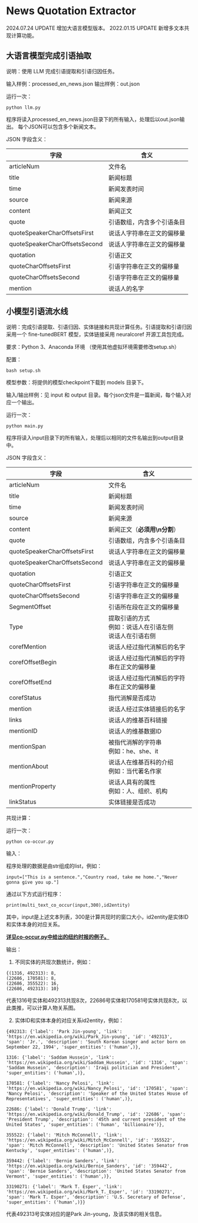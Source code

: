 # News Quotation Extractor
2024.07.24 UPDATE 增加大语言模型版本。
2022.01.15 UPDATE 新增多文本共现计算功能。



## 大语言模型完成引语抽取
说明：使用 LLM 完成引语提取和引语归因任务。

输入样例：processed_en_news.json
输出样例：out.json


运行一次：

```
python llm.py
```

程序将读入processed_en_news.json目录下的所有输入，处理后以out.json输出。
每个JSON可以包含多个新闻文本。


JSON 字段含义：

| 字段  |   含义  |
| ---- | ---- |
|   articleNum   |  文件名    |
|   title   |  新闻标题    |
|   time   |  新闻发表时间    |
|   source   |  新闻来源    |
|   content   |  新闻正文   |
|   quote   |  引语数组，内含多个引语条目    |
|   quoteSpeakerCharOffsetsFirst   | 说话人字符串在正文的偏移量     |
|   quoteSpeakerCharOffsetsSecond   | 说话人字符串在正文的偏移量      |
|   quotation   | 引语正文     |
|   quoteCharOffsetsFirst   | 引语字符串在正文的偏移量     |
|   quoteCharOffsetsSecond   | 引语字符串在正文的偏移量     |
|   mention   | 说话人的名字     |



## 小模型引语流水线

说明：完成引语提取、引语归因、实体链接和共现计算任务。引语提取和引语归因采用一个 fine-tunedBERT 模型，实体链接采用 neuralcoref 开源工具包完成。

要求：Python 3、Anaconda 环境
（使用其他虚拟环境需要修改setup.sh）

配置：
```
bash setup.sh
```

模型参数：将提供的模型checkpoint下载到 models 目录下。

输入/输出样例：见 input 和 output 目录。每个json文件是一篇新闻，每个输入对应一个输出。

运行一次：

```
python main.py
```
程序将读入input目录下的所有输入，处理后以相同的文件名输出到output目录中。


JSON 字段含义：

| 字段  |   含义  |
| ---- | ---- |
|   articleNum   |  文件名    |
|   title   |  新闻标题    |
|   time   |  新闻发表时间    |
|   source   |  新闻来源    |
|   content   |  新闻正文（**必须用\n分割**）    |
|   quote   |  引语数组，内含多个引语条目    |
|   quoteSpeakerCharOffsetsFirst   | 说话人字符串在正文的偏移量     |
|   quoteSpeakerCharOffsetsSecond   | 说话人字符串在正文的偏移量      |
|   quotation   | 引语正文     |
|   quoteCharOffsetsFirst   | 引语字符串在正文的偏移量     |
|   quoteCharOffsetsSecond   | 引语字符串在正文的偏移量     |
|   SegmentOffset   | 引语所在段在正文的偏移量     |
|   Type   | 提取引语的方式</br>例如：说话人在引语左侧</br>说话人在引语右侧     |
|   corefMention   | 说话人经过指代消解后的名字     |
|   corefOffsetBegin   | 说话人经过指代消解后的字符串在正文的偏移量     |
|   corefOffsetEnd   | 说话人经过指代消解后的字符串在正文的偏移量     |
|   corefStatus   | 指代消解是否成功     |
|   mention   | 说话人经过实体链接后的名字     |
|   links   | 说话人的维基百科链接     |
|   mentionID   | 说话人的维基数据ID     |
|   mentionSpan   | 被指代消解的字符串</br>例如：he、she、it     |
|   mentionAbout   | 说话人在维基百科的介绍</br>例如：当代著名作家     |
|   mentionProperty   | 说话人具有的属性</br>例如：人、组织、机构     |
|   linkStatus   | 实体链接是否成功     |

共现计算：

运行一次：

```
python co-occur.py
```



输入：

程序处理的数据是由str组成的list，例如：

```
input=["This is a sentence.","Country road, take me home.","Never gonna give you up."]
```

通过以下方式运行程序：

```
print(multi_text_co_occur(input,300),id2entity)
```

其中，input是上述文本列表，300是计算共现时的窗口大小，id2entity是实体ID和实体本身的对应关系。

<u>**详见co-occur.py中给出的纽约时报的例子。**</u>



输出：

1. 不同实体的共现次数统计，例如：

```
{(1316, 492313): 8, 
(22686, 170581): 8, 
(22686, 355522): 16, 
(22686, 492313): 10}
```

代表1316号实体和492313共现8次，22686号实体和170581号实体共现8次，以此类推，可以计算人物关系图。

2. 实体ID和实体本身的对应关系id2entity，例如：

```
{492313: {'label': 'Park Jin-young', 'link': 'https://en.wikipedia.org/wiki/Park_Jin-young', 'id': '492313', 'span': 'Jr.', 'description': 'South Korean singer and actor born on September 22, 1994', 'super_entities': ('human',)},

1316: {'label': 'Saddam Hussein', 'link': 'https://en.wikipedia.org/wiki/Saddam_Hussein', 'id': '1316', 'span': 'Saddam Hussein', 'description': 'Iraqi politician and President', 'super_entities': ('human',)}, 

170581: {'label': 'Nancy Pelosi', 'link': 'https://en.wikipedia.org/wiki/Nancy_Pelosi', 'id': '170581', 'span': 'Nancy Pelosi', 'description': 'Speaker of the United States House of Representatives', 'super_entities': ('human',)}, 

22686: {'label': 'Donald Trump', 'link': 'https://en.wikipedia.org/wiki/Donald_Trump', 'id': '22686', 'span': 'President Trump', 'description': '45th and current president of the United States', 'super_entities': ('human', 'billionaire')}, 

355522: {'label': 'Mitch McConnell', 'link': 'https://en.wikipedia.org/wiki/Mitch_McConnell', 'id': '355522', 'span': 'Mitch McConnell', 'description': 'United States Senator from Kentucky', 'super_entities': ('human',)}, 

359442: {'label': 'Bernie Sanders', 'link': 'https://en.wikipedia.org/wiki/Bernie_Sanders', 'id': '359442', 'span': 'Bernie Sanders', 'description': 'United States Senator from Vermont', 'super_entities': ('human',)}, 

33190271: {'label': 'Mark T. Esper', 'link': 'https://en.wikipedia.org/wiki/Mark_T._Esper', 'id': '33190271', 'span': 'Mark T. Esper', 'description': 'U.S. Secretary of Defense', 'super_entities': ('human',)}}
```

代表492313号实体对应的是Park Jin-young，及该实体的相关信息。
